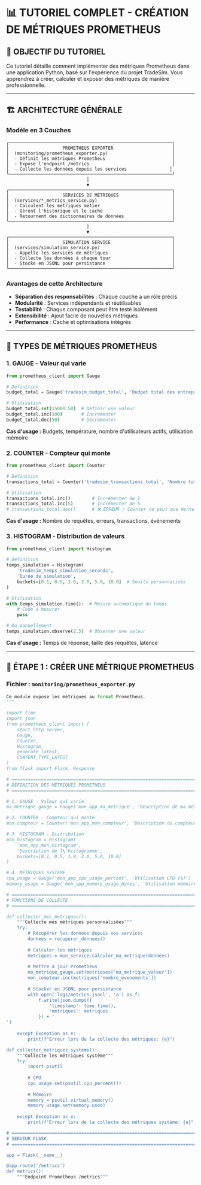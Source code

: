 # 📊 TUTORIEL COMPLET - CRÉATION DE MÉTRIQUES PROMETHEUS

## 🎯 **OBJECTIF DU TUTORIEL**

Ce tutoriel détaille comment implémenter des métriques Prometheus dans une application Python, basé sur l'expérience du projet TradeSim. Vous apprendrez à créer, calculer et exposer des métriques de manière professionnelle.

---

## 🏗️ **ARCHITECTURE GÉNÉRALE**

### **Modèle en 3 Couches**

```
┌─────────────────────────────────────────────────────────────┐
│                    PROMETHEUS EXPORTER                      │
│  (monitoring/prometheus_exporter.py)                        │
│  - Définit les métriques Prometheus                         │
│  - Expose l'endpoint /metrics                               │
│  - Collecte les données depuis les services                │
└─────────────────────────────────────────────────────────────┘
                              │
                              ▼
┌─────────────────────────────────────────────────────────────┐
│                    SERVICES DE MÉTRIQUES                    │
│  (services/*_metrics_service.py)                            │
│  - Calculent les métriques métier                           │
│  - Gèrent l'historique et le cache                          │
│  - Retournent des dictionnaires de données                  │
└─────────────────────────────────────────────────────────────┘
                              │
                              ▼
┌─────────────────────────────────────────────────────────────┐
│                    SIMULATION SERVICE                       │
│  (services/simulation_service.py)                           │
│  - Appelle les services de métriques                        │
│  - Collecte les données à chaque tour                       │
│  - Stocke en JSONL pour persistance                         │
└─────────────────────────────────────────────────────────────┘
```

### **Avantages de cette Architecture**

- **Séparation des responsabilités** : Chaque couche a un rôle précis
- **Modularité** : Services indépendants et réutilisables
- **Testabilité** : Chaque composant peut être testé isolément
- **Extensibilité** : Ajout facile de nouvelles métriques
- **Performance** : Cache et optimisations intégrés

---

## 🔧 **TYPES DE MÉTRIQUES PROMETHEUS**

### **1. GAUGE - Valeur qui varie**

```python
from prometheus_client import Gauge

# Définition
budget_total = Gauge('tradesim_budget_total', 'Budget total des entreprises')

# Utilisation
budget_total.set(15000.50)  # Définir une valeur
budget_total.inc(100)       # Incrémenter
budget_total.dec(50)        # Décrémenter
```

**Cas d'usage :** Budgets, température, nombre d'utilisateurs actifs, utilisation mémoire

### **2. COUNTER - Compteur qui monte**

```python
from prometheus_client import Counter

# Définition
transactions_total = Counter('tradesim_transactions_total', 'Nombre total de transactions')

# Utilisation
transactions_total.inc()        # Incrémenter de 1
transactions_total.inc(5)       # Incrémenter de 5
# transactions_total.dec()      # ❌ ERREUR : Counter ne peut que monter
```

**Cas d'usage :** Nombre de requêtes, erreurs, transactions, événements

### **3. HISTOGRAM - Distribution de valeurs**

```python
from prometheus_client import Histogram

# Définition
temps_simulation = Histogram(
    'tradesim_temps_simulation_seconds',
    'Durée de simulation',
    buckets=[0.1, 0.5, 1.0, 2.0, 5.0, 10.0]  # Seuils personnalisés
)

# Utilisation
with temps_simulation.time():  # Mesure automatique du temps
    # Code à mesurer
    pass

# Ou manuellement
temps_simulation.observe(2.5)  # Observer une valeur
```

**Cas d'usage :** Temps de réponse, taille des requêtes, latence

---

## 🚀 **ÉTAPE 1 : CRÉER UNE MÉTRIQUE PROMETHEUS**

### **Fichier : `monitoring/prometheus_exporter.py`**

```python
Ce module expose les métriques au format Prometheus.
"""

import time
import json
from prometheus_client import (
    start_http_server, 
    Gauge, 
    Counter, 
    Histogram,
    generate_latest,
    CONTENT_TYPE_LATEST
)
from flask import Flask, Response

# ============================================================================
# DÉFINITION DES MÉTRIQUES PROMETHEUS
# ============================================================================

# 1. GAUGE - Valeur qui varie
ma_metrique_gauge = Gauge('mon_app_ma_metrique', 'Description de ma métrique')

# 2. COUNTER - Compteur qui monte
mon_compteur = Counter('mon_app_mon_compteur', 'Description du compteur')

# 3. HISTOGRAM - Distribution
mon_histogram = Histogram(
    'mon_app_mon_histogram',
    'Description de l\'histogramme',
    buckets=[0.1, 0.5, 1.0, 2.0, 5.0, 10.0]
)

# 4. MÉTRIQUES SYSTÈME
cpu_usage = Gauge('mon_app_cpu_usage_percent', 'Utilisation CPU (%)')
memory_usage = Gauge('mon_app_memory_usage_bytes', 'Utilisation mémoire (bytes)')

# ============================================================================
# FONCTIONS DE COLLECTE
# ============================================================================

def collecter_mes_metriques():
    """Collecte mes métriques personnalisées"""
    try:
        # Récupérer les données depuis vos services
        donnees = recuperer_donnees()
        
        # Calculer les métriques
        metriques = mon_service.calculer_ma_metrique(donnees)
        
        # Mettre à jour Prometheus
        ma_metrique_gauge.set(metriques['ma_metrique_valeur'])
        mon_compteur.inc(metriques['nombre_evenements'])
        
        # Stocker en JSONL pour persistance
        with open('logs/metrics.jsonl', 'a') as f:
            f.write(json.dumps({
                'timestamp': time.time(),
                'metriques': metriques
            }) + '
')
            
    except Exception as e:
        print(f"Erreur lors de la collecte des métriques: {e}")

def collecter_metriques_systeme():
    """Collecte les métriques système"""
    try:
        import psutil
        
        # CPU
        cpu_usage.set(psutil.cpu_percent())
        
        # Mémoire
        memory = psutil.virtual_memory()
        memory_usage.set(memory.used)
        
    except Exception as e:
        print(f"Erreur lors de la collecte des métriques système: {e}")

# ============================================================================
# SERVEUR FLASK
# ============================================================================

app = Flask(__name__)

@app.route('/metrics')
def metrics():
    """Endpoint Prometheus /metrics"""
